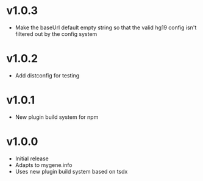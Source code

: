 # v1.0.3

- Make the baseUrl default empty string so that the valid hg19 config isn't filtered out by the config system

# v1.0.2

- Add distconfig for testing

# v1.0.1

- New plugin build system for npm

# v1.0.0

- Initial release
- Adapts to mygene.info
- Uses new plugin build system based on tsdx
